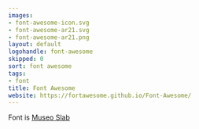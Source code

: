 ```yaml
---
images:
- font-awesome-icon.svg
- font-awesome-ar21.svg
- font-awesome-ar21.png
layout: default
logohandle: font-awesome
skipped: 0
sort: font awesome
tags:
- font
title: Font Awesome
website: https://fortawesome.github.io/Font-Awesome/
---
```


Font is [Museo Slab](http://www.exljbris.com/museoslab.html?refby=vectorlogozone)

